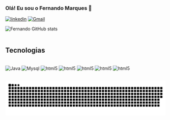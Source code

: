 ### Olá! Eu sou o Fernando Marques 👋

[![linkedin](https://img.shields.io/badge/LinkedIn-0077B5?style=for-the-badge&logo=linkedin&logoColor=white)](https://www.linkedin.com/in/fernando-pozo-marques-junior/)
[![Gmail](https://img.shields.io/badge/Gmail-D14836?style=for-the-badge&logo=gmail&logoColor=white)](fernandopozomqs@gmail.com)


![Fernando GitHub stats](https://github-readme-stats.vercel.app/api?username=Fernando-Pozo&show_icons=true&theme=dracula)
<br>
<br>



## Tecnologias
<div style="display: inline_block"><br>
<img align="center" alt="Java" src="https://img.shields.io/badge/Java-ED8B00?style=for-the-badge&logo=java&logoColor=white">
<img align="center" alt="Mysql" src="https://img.shields.io/badge/MySQL-00000F?style=for-the-badge&logo=mysql&logoColor=white">
<img align="center" alt="html5" src="https://img.shields.io/badge/HTML-239120?style=for-the-badge&logo=html5&logoColor=white">
<img align="center" alt="html5" src="https://img.shields.io/badge/CSS-239120?&style=for-the-badge&logo=css3&logoColor=white">
<img align="center" alt="html5" src="https://img.shields.io/badge/JavaScript-F7DF1E?style=for-the-badge&logo=javascript&logoColor=black">
<img align="center" alt="html5" src="https://img.shields.io/badge/Angular-DD0031?style=for-the-badge&logo=angular&logoColor=white">
<img align="center" alt="html5" src="https://img.shields.io/badge/Bootstrap-563D7C?style=for-the-badge&logo=bootstrap&logoColor=white">
</div>

</br>
<div> 
 
  ![Snake animation](https://github.com/Fernando-Pozo/svg-cobra/blob/main/github-user-contribution%20(1).svg)

</div>
